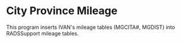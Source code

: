# City Province Mileage

This program inserts IVAN's mileage tables (MGCITA#, MGDIST) into RADSSupport mileage tables.  